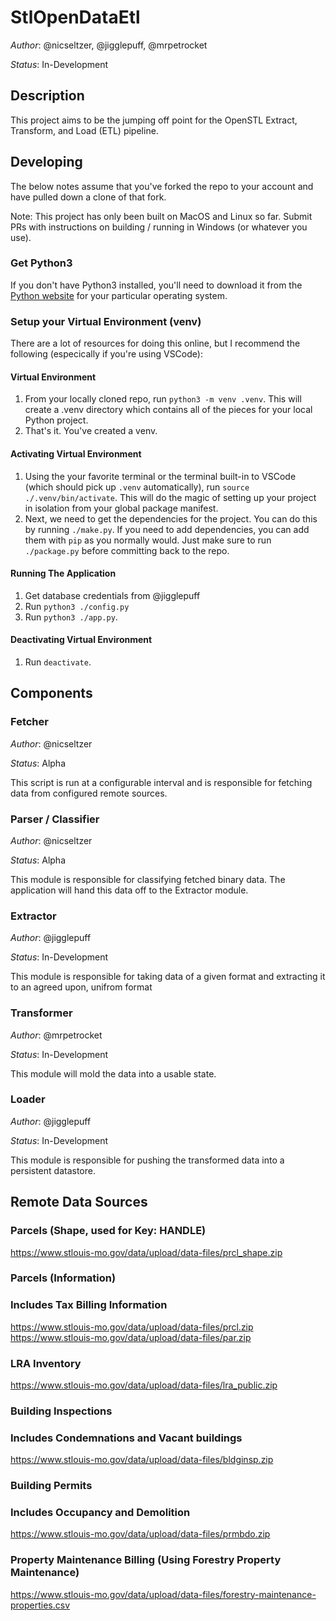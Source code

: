 # StlOpenDataEtl

_Author_: @nicseltzer, @jigglepuff, @mrpetrocket

_Status_: In-Development

## Description

This project aims to be the jumping off point for the OpenSTL Extract, Transform, and Load (ETL) pipeline.

## Developing

The below notes assume that you've forked the repo to your account and have pulled down a clone of that fork.

Note: This project has only been built on MacOS and Linux so far. Submit PRs with instructions on building / running in Windows (or whatever you use).

### Get Python3

If you don't have Python3 installed, you'll need to download it from the [Python website](https://www.python.org/downloads/) for your particular operating system.

### Setup your Virtual Environment (venv)

There are a lot of resources for doing this online, but I recommend the following (especically if you're using VSCode):

#### Virtual Environment

1. From your locally cloned repo, run `python3 -m venv .venv`. This will create a .venv directory which contains all of the pieces for your local Python project.
1. That's it. You've created a venv.

#### Activating Virtual Environment

1. Using the your favorite terminal or the terminal built-in to VSCode (which should pick up `.venv` automatically), run `source ./.venv/bin/activate`. This will do the magic of setting up your project in isolation from your global package manifest.
1. Next, we need to get the dependencies for the project. You can do this by running `./make.py`. If you need to add dependencies, you can add them with `pip` as you normally would. Just make sure to run `./package.py` before committing back to the repo.

#### Running The Application

1. Get database credentials from @jigglepuff
2. Run `python3 ./config.py`
3. Run `python3 ./app.py`.

#### Deactivating Virtual Environment

1. Run `deactivate`.

## Components

### Fetcher

_Author_: @nicseltzer

_Status_: Alpha

This script is run at a configurable interval and is responsible for fetching data from configured remote sources.

### Parser / Classifier

_Author_: @nicseltzer

_Status_: Alpha

This module is responsible for classifying fetched binary data. The application will hand this data off to the Extractor module.

### Extractor

_Author_: @jigglepuff

_Status_: In-Development

This module is responsible for taking data of a given format and extracting it to an agreed upon, unifrom format

### Transformer

_Author_: @mrpetrocket

_Status_: In-Development

This module will mold the data into a usable state.

### Loader

_Author_: @jigglepuff

_Status_: In-Development

This module is responsible for pushing the transformed data into a persistent datastore.

## Remote Data Sources

### Parcels (Shape, used for Key: HANDLE)

https://www.stlouis-mo.gov/data/upload/data-files/prcl_shape.zip

### Parcels (Information)

### Includes Tax Billing Information

https://www.stlouis-mo.gov/data/upload/data-files/prcl.zip
https://www.stlouis-mo.gov/data/upload/data-files/par.zip

### LRA Inventory

https://www.stlouis-mo.gov/data/upload/data-files/lra_public.zip

### Building Inspections

### Includes Condemnations and Vacant buildings

https://www.stlouis-mo.gov/data/upload/data-files/bldginsp.zip

### Building Permits

### Includes Occupancy and Demolition

https://www.stlouis-mo.gov/data/upload/data-files/prmbdo.zip

### Property Maintenance Billing (Using Forestry Property Maintenance)

https://www.stlouis-mo.gov/data/upload/data-files/forestry-maintenance-properties.csv
